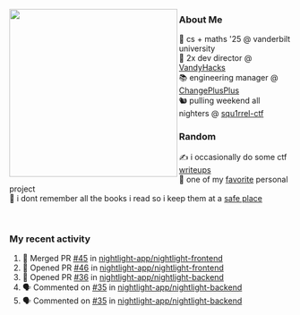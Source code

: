 <!-- 
Hey what are you doing here? 
I admire your curiosity tho
Shoot me an email (zinean00 at gmail dot com)
Let's connect! 
-->

<p float="left">
  <img src='https://imgur.com/nGM66Ev.png' width='300' align="left">
  <p>
    
  <h3>About Me</h3>
  🏫 cs + maths '25 @ vanderbilt university <br>
  🌊 2x dev director @ <a href="https://github.com/vandyhacks">VandyHacks</a> <br>
  📚 engineering manager @ <a href="https://github.com/changeplusplusvandy">ChangePlusPlus<a> <br>
  🐿 pulling weekend all nighters @ <a href="https://github.com/squ1rrel-ctf">squ1rrel-ctf</a> <br>
  
  <h3>Random</h3>
  ✍️ i occasionally do some ctf <a href="https://squ1rrel.dev/author/zineanteoh">writeups</a> <br>
  📱 one of my <a href="https://github.com/zineanteoh/vinkybox-app">favorite</a> personal project<br>
  📖 i dont remember all the books i read so i keep them at a <a href="https://www.goodreads.com/user/show/80901669-zi">safe place</a>
  </p>
  
</p>

<br>
<!-- <i>generated by <a href="https://labs.openai.com/s/0hW1r6PFYo3Zh0a7UoxK2AMp" target="_blank">dall-e 2</a></i> -->

<h3>My recent activity</h3>

<!--START_SECTION:activity-->
1. 🎉 Merged PR [#45](https://github.com/nightlight-app/nightlight-frontend/pull/45) in [nightlight-app/nightlight-frontend](https://github.com/nightlight-app/nightlight-frontend)
2. 💪 Opened PR [#46](https://github.com/nightlight-app/nightlight-frontend/pull/46) in [nightlight-app/nightlight-frontend](https://github.com/nightlight-app/nightlight-frontend)
3. 💪 Opened PR [#36](https://github.com/nightlight-app/nightlight-backend/pull/36) in [nightlight-app/nightlight-backend](https://github.com/nightlight-app/nightlight-backend)
4. 🗣 Commented on [#35](https://github.com/nightlight-app/nightlight-backend/issues/35) in [nightlight-app/nightlight-backend](https://github.com/nightlight-app/nightlight-backend)
5. 🗣 Commented on [#35](https://github.com/nightlight-app/nightlight-backend/issues/35) in [nightlight-app/nightlight-backend](https://github.com/nightlight-app/nightlight-backend)
<!--END_SECTION:activity-->

